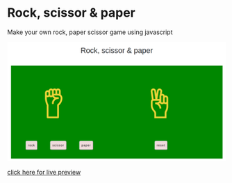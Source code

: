 # Rock, scissor & paper
Make your own rock, paper scissor game using javascript


![](img/Frame.png)


[click here for live preview](https://panaddamanarata.github.io/schaar-steen-papier/ "panadda's game")


